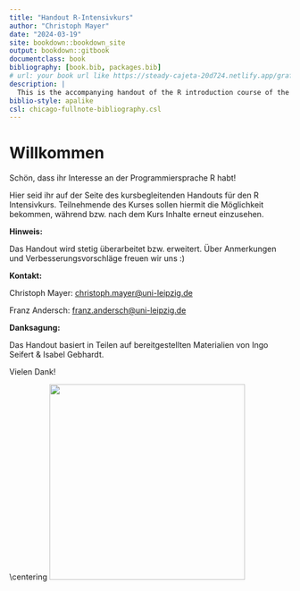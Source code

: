 ```yaml
--- 
title: "Handout R-Intensivkurs"
author: "Christoph Mayer"
date: "2024-03-19"
site: bookdown::bookdown_site
output: bookdown::gitbook
documentclass: book
bibliography: [book.bib, packages.bib]
# url: your book url like https://steady-cajeta-20d724.netlify.app/grafiken.html
description: |
  This is the accompanying handout of the R introduction course of the Unirechenzentrum Leipzig.
biblio-style: apalike
csl: chicago-fullnote-bibliography.csl
---
```

# Willkommen

Schön, dass ihr Interesse an der Programmiersprache R habt!

Hier seid ihr auf der Seite des kursbegleitenden Handouts für den R Intensivkurs. 
Teilnehmende des Kurses sollen hiermit die Möglichkeit bekommen, während bzw. nach dem Kurs Inhalte erneut einzusehen.

**Hinweis:** 

Das Handout wird stetig überarbeitet bzw. erweitert. Über Anmerkungen und Verbesserungsvorschläge freuen wir uns :)


**Kontakt:**

Christoph Mayer: christoph.mayer@uni-leipzig.de

Franz Andersch: franz.andersch@uni-leipzig.de

**Danksagung:** 

Das Handout basiert in Teilen auf bereitgestellten Materialien von Ingo Seifert & Isabel Gebhardt. 

Vielen Dank!

\centering
<img src="Abbildungen/2022_URZ_Förderung-IT-Kurse.jpg" alt="" width="350"/>
